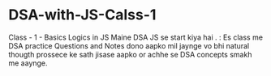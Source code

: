 # DSA-with-JS-Calss-1
Class - 1 - Basics Logics in JS
Maine DSA JS se start kiya hai . : Es class me DSA practice Questions and Notes dono aapko mil jaynge vo bhi natural thougth prossece ke sath jisase aapko or achhe se DSA concepts smakh me aaynge. 

